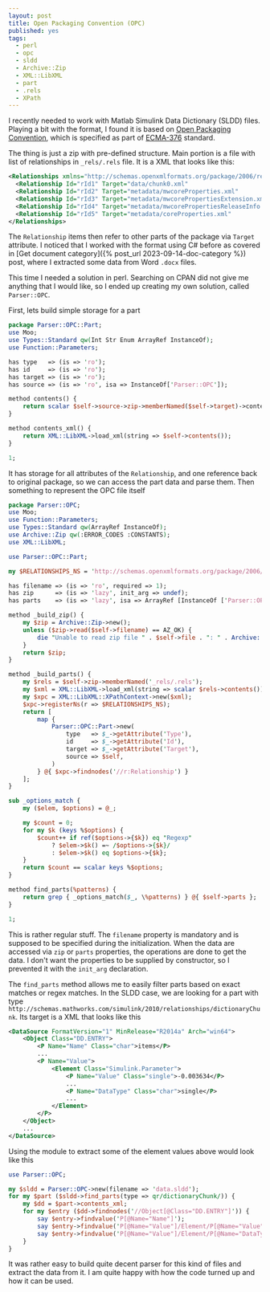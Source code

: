 ```yaml
---
layout: post
title: Open Packaging Convention (OPC)
published: yes
tags:
  - perl
  - opc
  - sldd
  - Archive::Zip
  - XML::LibXML
  - part
  - .rels
  - XPath
---
```

I recently needed to work with Matlab Simulink Data Dictionary (SLDD) files. Playing a bit with the format, I found it is based on [Open Packaging Convention][1], which is specified as part of [ECMA-376][2] standard.

The thing is just a zip with pre-defined structure. Main portion is a file with list of relationships in `_rels/.rels` file. It is a XML that looks like this:

```xml
<Relationships xmlns="http://schemas.openxmlformats.org/package/2006/relationships">
  <Relationship Id="rId1" Target="data/chunk0.xml"                          Type="http://schemas.mathworks.com/simulink/2010/relationships/dictionaryChunk"/>
  <Relationship Id="rId2" Target="metadata/mwcoreProperties.xml"            Type="http://schemas.mathworks.com/package/2012/relationships/coreProperties"/>
  <Relationship Id="rId3" Target="metadata/mwcorePropertiesExtension.xml"   Type="http://schemas.mathworks.com/package/2014/relationships/corePropertiesExtension"/>
  <Relationship Id="rId4" Target="metadata/mwcorePropertiesReleaseInfo.xml" Type="http://schemas.mathworks.com/package/2019/relationships/corePropertiesReleaseInfo"/>
  <Relationship Id="rId5" Target="metadata/coreProperties.xml"              Type="http://schemas.openxmlformats.org/package/2006/relationships/metadata/core-properties"/>
</Relationships>
```

The `Relationship` items then refer to other parts of the package via `Target` attribute. I noticed that I worked with the format using C# before as covered in [Get document category]({% post_url 2023-09-14-doc-category %}) post, where I extracted some data from Word `.docx` files.

This time I needed a solution in perl. Searching on CPAN did not give me anything that I would like, so I ended up creating my own solution, called `Parser::OPC`.

First, lets build simple storage for a part

```perl
package Parser::OPC::Part;
use Moo;
use Types::Standard qw(Int Str Enum ArrayRef InstanceOf);
use Function::Parameters;

has type   => (is => 'ro');
has id     => (is => 'ro');
has target => (is => 'ro');
has source => (is => 'ro', isa => InstanceOf['Parser::OPC']);

method contents() {
    return scalar $self->source->zip->memberNamed($self->target)->contents();
}

method contents_xml() {
    return XML::LibXML->load_xml(string => $self->contents());
}

1;
```

It has storage for all attributes of the `Relationship`, and one reference back to original package, so we can access the part data and parse them. Then something to represent the OPC file itself

```perl
package Parser::OPC;
use Moo;
use Function::Parameters;
use Types::Standard qw(ArrayRef InstanceOf);
use Archive::Zip qw(:ERROR_CODES :CONSTANTS);
use XML::LibXML;

use Parser::OPC::Part;

my $RELATIONSHIPS_NS = 'http://schemas.openxmlformats.org/package/2006/relationships';

has filename => (is => 'ro', required => 1);
has zip      => (is => 'lazy', init_arg => undef);
has parts    => (is => 'lazy', isa => ArrayRef [InstanceOf ['Parser::OPC::Part']], init_arg => undef);

method _build_zip() {
    my $zip = Archive::Zip->new();
    unless ($zip->read($self->filename) == AZ_OK) {
        die "Unable to read zip file " . $self->file . ": " . Archive::Zip::Error::zipErrorString();
    }
    return $zip;
}

method _build_parts() {
    my $rels = $self->zip->memberNamed('_rels/.rels');
    my $xml = XML::LibXML->load_xml(string => scalar $rels->contents());
    my $xpc = XML::LibXML::XPathContext->new($xml);
    $xpc->registerNs(r => $RELATIONSHIPS_NS);
    return [
        map { 
            Parser::OPC::Part->new(
                type   => $_->getAttribute('Type'),
                id     => $_->getAttribute('Id'),
                target => $_->getAttribute('Target'),
                source => $self,
            ) 
        } @{ $xpc->findnodes('//r:Relationship') }
    ];
}

sub _options_match {
    my ($elem, $options) = @_;

    my $count = 0;
    for my $k (keys %$options) {
        $count++ if ref($options->{$k}) eq "Regexp"
            ? $elem->$k() =~ /$options->{$k}/
            : $elem->$k() eq $options->{$k};
    }
    return $count == scalar keys %$options;
}

method find_parts(%patterns) {
    return grep { _options_match($_, \%patterns) } @{ $self->parts };
}

1;
```

This is rather regular stuff. The `filename` property is mandatory and is supposed to be specified during the initialization. When the data are accessed via `zip` or `parts` properties, the operations are done to get the data. I don't want the properties to be supplied by constructor, so I prevented it with the `init_arg` declaration.

The `find_parts` method allows me to easily filter parts based on exact matches or regex matches. In the SLDD case, we are looking for a part with type `http://schemas.mathworks.com/simulink/2010/relationships/dictionaryChunk`. Its target is a XML that looks like this

```xml
<DataSource FormatVersion="1" MinRelease="R2014a" Arch="win64">
    <Object Class="DD.ENTRY">
        <P Name="Name" Class="char">items</P>
        ...
        <P Name="Value">
            <Element Class="Simulink.Parameter">
                <P Name="Value" Class="single">-0.003634</P>
                ...
                <P Name="DataType" Class="char">single</P>
                ...
            </Element>
        </P>
    </Object>
    ...
</DataSource>
```

Using the module to extract some of the element values above would look like this

```perl
use Parser::OPC;

my $sldd = Parser::OPC->new(filename => 'data.sldd');
for my $part ($sldd->find_parts(type => qr/dictionaryChunk/)) {
    my $dd = $part->contents_xml;
    for my $entry ($dd->findnodes('//Object[@Class="DD.ENTRY"]')) {
        say $entry->findvalue('P[@Name="Name"]');
        say $entry->findvalue('P[@Name="Value"]/Element/P[@Name="Value"]');
        say $entry->findvalue('P[@Name="Value"]/Element/P[@Name="DataType"]');
    }
}
```

It was rather easy to build quite decent parser for this kind of files and extract the data from it. I am quite happy with how the code turned up and how it can be used.

[1]: https://en.wikipedia.org/wiki/Open_Packaging_Conventions
[2]: https://ecma-international.org/publications-and-standards/standards/ecma-376/
